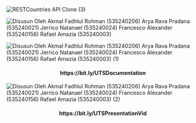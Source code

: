 ![RESTCountries API Clone (3)](https://github.com/user-attachments/assets/e9221352-3415-4af9-b013-59897189da24)

![Disusun Oleh Akmal Fadhlul Rohman (535240206) Arya Rava Pradana (535240021) Jerrico Natanael (535240024) Francesco Alexander (535240156) Rafael Amazia (535240003)](https://github.com/user-attachments/assets/886b0bf8-2ab8-4df2-9e89-c7937031fc9b)

![Disusun Oleh Akmal Fadhlul Rohman (535240206) Arya Rava Pradana (535240021) Jerrico Natanael (535240024) Francesco Alexander (535240156) Rafael Amazia (535240003) (1)](https://github.com/user-attachments/assets/298d27fa-d9a9-468d-ac8f-73ba06208020)
<h4 align="center">https://bit.ly/UTSDocumentation</h4>

![Disusun Oleh Akmal Fadhlul Rohman (535240206) Arya Rava Pradana (535240021) Jerrico Natanael (535240024) Francesco Alexander (535240156) Rafael Amazia (535240003) (2)](https://github.com/user-attachments/assets/6c6c150b-91d9-46eb-a801-ed4de7451d5d)
<h4 align="center">https://bit.ly/UTSPresentationVid</h4>

